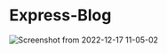 # Express-Blog
![Screenshot from 2022-12-17 11-05-02](https://user-images.githubusercontent.com/98082833/208231250-f3463196-604d-448c-821f-7a82f22e87a1.png)

